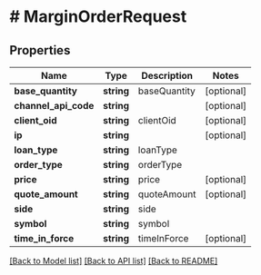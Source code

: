 # # MarginOrderRequest

## Properties

Name | Type | Description | Notes
------------ | ------------- | ------------- | -------------
**base_quantity** | **string** | baseQuantity | [optional]
**channel_api_code** | **string** |  | [optional]
**client_oid** | **string** | clientOid | [optional]
**ip** | **string** |  | [optional]
**loan_type** | **string** | loanType |
**order_type** | **string** | orderType |
**price** | **string** | price | [optional]
**quote_amount** | **string** | quoteAmount | [optional]
**side** | **string** | side |
**symbol** | **string** | symbol |
**time_in_force** | **string** | timeInForce | [optional]

[[Back to Model list]](../../README.md#models) [[Back to API list]](../../README.md#endpoints) [[Back to README]](../../README.md)
